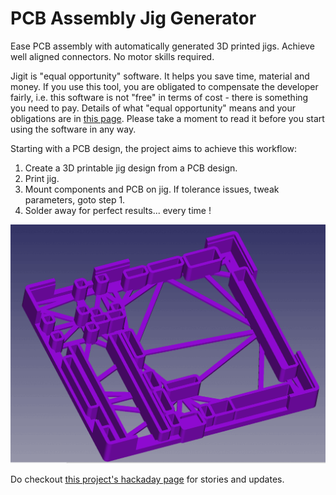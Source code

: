 # PCB Assembly Jig Generator

Ease PCB assembly with automatically generated 3D printed jigs. Achieve well aligned connectors. No motor skills required.

Jigit is "equal opportunity" software. It helps you save time, material and money. If you use this tool, you are obligated
to compensate the developer fairly, i.e. this software is not "free" in terms of cost - there is something you need to
pay. Details of what "equal opportunity" means and your obligations are in [this page](EQUAL-OPPORTUNITY.md). Please take
a moment to read it before you start using the software in any way.

Starting with a PCB design, the project aims to achieve this workflow:

 1. Create a 3D printable jig design from a PCB design.
 2. Print jig.
 3. Mount components and PCB on jig. If tolerance issues, tweak parameters, goto step 1.
 4. Solder away for perfect results... every time !

![Jig Usage](images/jig-animation.gif)

Do checkout [this project's hackaday page](https://hackaday.io/project/198409-pcb-assembly-jig-generator) for stories and updates.
